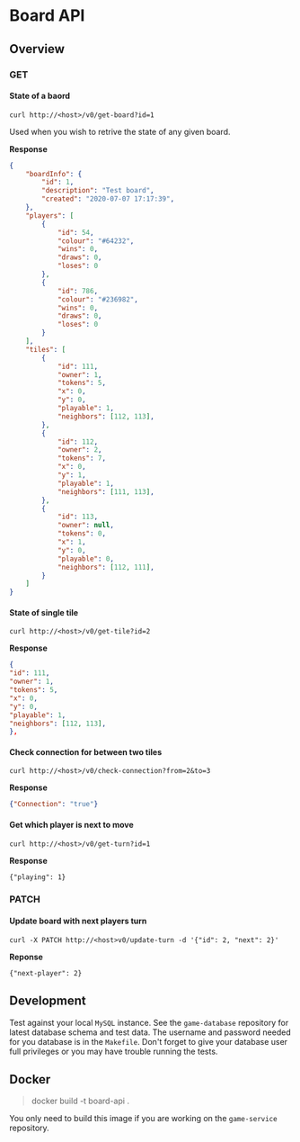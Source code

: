 # Board API

## Overview

### GET

#### State of a baord

`curl http://<host>/v0/get-board?id=1`

Used when you wish to retrive the state of any given board.

**Response**

``` json
{
    "boardInfo": {
        "id": 1,
        "description": "Test board",
        "created": "2020-07-07 17:17:39",
    },
    "players": [
        {
            "id": 54,
            "colour": "#64232",
            "wins": 0,
            "draws": 0,
            "loses": 0
        },
        {
            "id": 786,
            "colour": "#236982",
            "wins": 0,
            "draws": 0,
            "loses": 0
        }
    ],
    "tiles": [
        {
            "id": 111,
            "owner": 1,
            "tokens": 5,
            "x": 0, 
            "y": 0,
            "playable": 1,
            "neighbors": [112, 113],
        },
        {
            "id": 112,
            "owner": 2,
            "tokens": 7,
            "x": 0,
            "y": 1,
            "playable": 1,
            "neighbors": [111, 113],
        },
        {
            "id": 113,
            "owner": null,
            "tokens": 0,
            "x": 1,
            "y": 0,
            "playable": 0,
            "neighbors": [112, 111],
        }
    ]
}
```

#### State of single tile

`curl http://<host>/v0/get-tile?id=2`

**Response**

```json
{
"id": 111,
"owner": 1,
"tokens": 5,
"x": 0,
"y": 0,
"playable": 1,
"neighbors": [112, 113],
},
```


#### Check connection for between two tiles

`curl http://<host>/v0/check-connection?from=2&to=3`

**Response**

```json
{"Connection": "true"}
```

#### Get which player is next to move

`curl http://<host>/v0/get-turn?id=1`

**Response**

`{"playing": 1}`

### PATCH

#### Update board with next players turn

`curl -X PATCH http://<host>v0/update-turn -d '{"id": 2, "next": 2}'`

**Reponse**

`{"next-player": 2}`

## Development

Test against your local `MySQL` instance. See the `game-database` repository
for latest database schema and test data. The username and password needed for
you database is in the `Makefile`. Don't forget to give your database user full
privileges or you may have trouble running the tests.

## Docker

> docker build -t board-api .

You only need to build this image if you are working on the `game-service`
repository.
